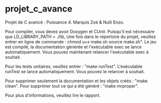 # projet_c_avance

Projet de C avancé : Puissance 4.
Marquis Zoé & Nulli Enzo.

Pour compiler, vous devez avoir Doxygen et CUnit.
Puisqu'il est nécessaire que LD_LIBRARY_PATH = ./lib,
Une fois dans le répertoire du projet, veuillez entrer en ligne de commande : 
  chmod u+x make.sh
  source make.sh".
Le jeu est compilé, la documentation générée et l'exécutable exec se lance automatiquement.
Vous pouvez maintenant relancer l'exécutable exec à souhait.

Pour les tests unitaires, veuillez entrer : "make runTest".
L'exécutable runTest se lance automatiquement.
Vous pouvez le relancer à souhait.

Pour supprimer seulement la documentation et les objets créés : "make clean".
Pour supprimer tout ce qui a été généré : "make mrproper".

Pour plus d'informations, veuillez lire le rapport.
